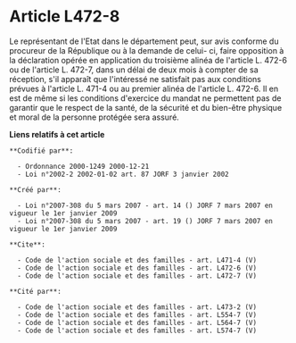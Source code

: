 # Article L472-8

Le représentant de l'Etat dans le département peut, sur avis conforme du procureur de la République ou à la demande de celui-
ci, faire opposition à la déclaration opérée en application du troisième alinéa de l'article L. 472-6 ou de l'article L.
472-7, dans un délai de deux mois à compter de sa réception, s'il apparaît que l'intéressé ne satisfait pas aux conditions
prévues à l'article L. 471-4 ou au premier alinéa de l'article L. 472-6. Il en est de même si les conditions d'exercice du
mandat ne permettent pas de garantir que le respect de la santé, de la sécurité et du bien-être physique et moral de la
personne protégée sera assuré.

**Liens relatifs à cet article**

	**Codifié par**:

	  - Ordonnance 2000-1249 2000-12-21
	  - Loi n°2002-2 2002-01-02 art. 87 JORF 3 janvier 2002

	**Créé par**:

	  - Loi n°2007-308 du 5 mars 2007 - art. 14 () JORF 7 mars 2007 en vigueur le 1er janvier 2009
	  - Loi n°2007-308 du 5 mars 2007 - art. 19 () JORF 7 mars 2007 en vigueur le 1er janvier 2009

	**Cite**:

	  - Code de l'action sociale et des familles - art. L471-4 (V)
	  - Code de l'action sociale et des familles - art. L472-6 (V)
	  - Code de l'action sociale et des familles - art. L472-7 (V)

	**Cité par**:

	  - Code de l'action sociale et des familles - art. L473-2 (V)
	  - Code de l'action sociale et des familles - art. L554-7 (V)
	  - Code de l'action sociale et des familles - art. L564-7 (V)
	  - Code de l'action sociale et des familles - art. L574-7 (V)
